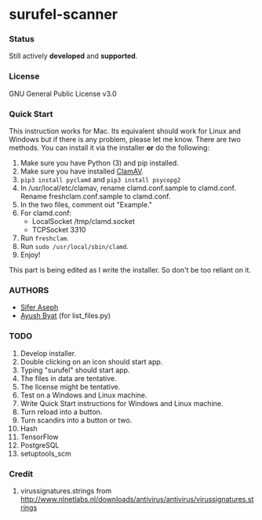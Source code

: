 # surufel-scanner

### Status

Still actively **developed** and **supported**.

### License

GNU General Public License v3.0

### Quick Start

This instruction works for Mac. Its equivalent should work for Linux and Windows but if there is any problem, please let me know.
There are two methods. You can install it via the installer **or** do the following:

1. Make sure you have Python (3) and pip installed.
2. Make sure you have installed [ClamAV](https://www.clamav.net).
3. `pip3 install pyclamd` and `pip3 install psycopg2`
4. In /usr/local/etc/clamav, rename clamd.conf.sample to clamd.conf. Rename freshclam.conf.sample to clamd.conf.
5. In the two files, comment out "Example."
6. For clamd.conf:
    * LocalSocket /tmp/clamd.socket
    * TCPSocket 3310
7. Run `freshclam`.
8. Run `sudo /usr/local/sbin/clamd`.
9. Enjoy!

This part is being edited as I write the installer. So don't be too reliant on it.

### AUTHORS

* [Sifer Aseph](https://github.com/Surufel)
* [Ayush Byat](https://github.com/AyushBhat) (for list_files.py)

### TODO

1. Develop installer.
2. Double clicking on an icon should start app.
3. Typing "surufel" should start app.
4. The files in data are tentative.
5. The license might be tentative.
6. Test on a Windows and Linux machine.
7. Write Quick Start instructions for Windows and Linux machine.
8. Turn reload into a button.
9. Turn scandirs into a button or two.
10. Hash
11. TensorFlow
12. PostgreSQL
13. setuptools_scm

### Credit

1. virussignatures.strings from http://www.nlnetlabs.nl/downloads/antivirus/antivirus/virussignatures.strings
